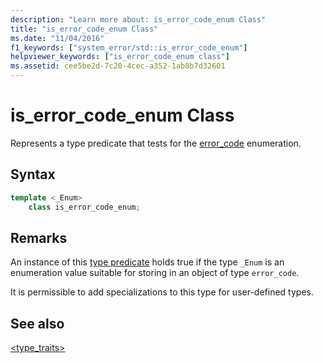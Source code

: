```yaml
---
description: "Learn more about: is_error_code_enum Class"
title: "is_error_code_enum Class"
ms.date: "11/04/2016"
f1_keywords: ["system_error/std::is_error_code_enum"]
helpviewer_keywords: ["is_error_code_enum class"]
ms.assetid: cee5be2d-7c20-4cec-a352-1ab8b7d32601
---
```

# is_error_code_enum Class

Represents a type predicate that tests for the [error_code](../standard-library/error-code-class.md) enumeration.

## Syntax

```cpp
template <_Enum>
    class is_error_code_enum;
```

## Remarks

An instance of this [type predicate](../standard-library/type-traits.md) holds true if the type `_Enum` is an enumeration value suitable for storing in an object of type `error_code`.

It is permissible to add specializations to this type for user-defined types.

## See also

[<type_traits>](../standard-library/type-traits.md)
